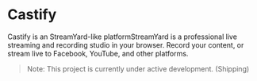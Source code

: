 # Castify  

Castify is an StreamYard-like platformStreamYard is a professional live streaming and recording studio in your browser. Record your content, or stream live to Facebook, YouTube, and other platforms.
> Note: This project is currently under active development. (Shipping)
